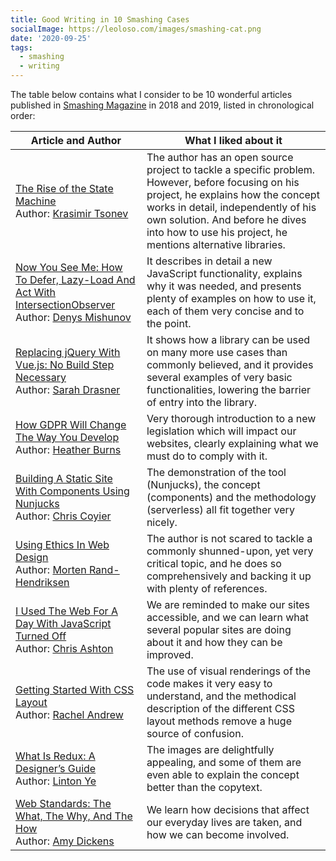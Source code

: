 ```yaml
---
title: Good Writing in 10 Smashing Cases
socialImage: https://leoloso.com/images/smashing-cat.png
date: '2020-09-25'
tags:
  - smashing
  - writing
---
```


The table below contains what I consider to be 10 wonderful articles published in [Smashing Magazine](https://www.smashingmagazine.com) in 2018 and 2019, listed in chronological order:

<table>
<thead>
<tr>
<th>Article and Author</th><th>What I liked about it</th>
</tr>
</thead>
<tbody>
<tr>
<td><a href="https://www.smashingmagazine.com/2018/01/rise-state-machines/">The Rise of the State Machine</a><br/>Author: <a href="https://www.smashingmagazine.com/author/krasimirtsonev/">Krasimir Tsonev</a></td>
<td>The author has an open source project to tackle a specific problem. However, before focusing on his project, he explains how the concept works in detail, independently of his own solution. And before he dives into how to use his project, he mentions alternative libraries.</td>
</tr>
<tr>
<td><a href="https://www.smashingmagazine.com/2018/01/deferring-lazy-loading-intersection-observer-api/">Now You See Me: How To Defer, Lazy-Load And Act With IntersectionObserver</a><br/>Author: <a href="https://www.smashingmagazine.com/author/denys-mishunov/">Denys Mishunov</a></td>
<td>It describes in detail a new JavaScript functionality, explains why it was needed, and presents plenty of examples on how to use it, each of them very concise and to the point.</td>
</tr>
<tr>
<td><a href="https://www.smashingmagazine.com/2018/02/jquery-vue-javascript/">Replacing jQuery With Vue.js: No Build Step Necessary</a><br/>Author: <a href="https://www.smashingmagazine.com/author/sarahdrasner">Sarah Drasner</a></td>
<td>It shows how a library can be used on many more use cases than commonly believed, and it provides several examples of very basic functionalities, lowering the barrier of entry into the library.</td>
</tr>
<tr>
<td><a href="https://www.smashingmagazine.com/2018/02/gdpr-for-web-developers/">How GDPR Will Change The Way You Develop</a><br/>Author: <a href="https://www.smashingmagazine.com/author/heatherburns">Heather Burns</a></td>
<td>Very thorough introduction to a new legislation which will impact our websites, clearly explaining what we must do to comply with it.</td>
</tr>
<tr>
<td><a href="https://www.smashingmagazine.com/2018/03/static-site-with-nunjucks/">Building A Static Site With Components Using Nunjucks</a><br/>Author: <a href="https://www.smashingmagazine.com/author/chris-coyier/">Chris Coyier</a></td>
<td>The demonstration of the tool (Nunjucks), the concept (components) and the methodology (serverless) all fit together very nicely.</td>
</tr>
<tr>
<td><a href="https://www.smashingmagazine.com/2018/03/using-ethics-in-web-design/">Using Ethics In Web Design</a><br/>Author: <a href="https://www.smashingmagazine.com/author/mortenrandhendriksen">Morten Rand-Hendriksen</a></td>
<td>The author is not scared to tackle a commonly shunned-upon, yet very critical topic, and he does so comprehensively and backing it up with plenty of references.</td>
</tr>
<tr>
<td><a href="https://www.smashingmagazine.com/2018/05/using-the-web-with-javascript-turned-off/">I Used The Web For A Day With JavaScript Turned Off</a><br/>Author: <a href="https://www.smashingmagazine.com/author/chrisbashton">Chris Ashton</a></td>
<td>We are reminded to make our sites accessible, and we can learn what several popular sites are doing about it and how they can be improved.</td>
</tr>
<tr>
<td><a href="https://www.smashingmagazine.com/2018/05/guide-css-layout/">Getting Started With CSS Layout</a><br/>Author: <a href="https://www.smashingmagazine.com/author/rachel-andrew">Rachel Andrew</a></td>
<td>The use of visual renderings of the code makes it very easy to understand, and the methodical description of the different CSS layout methods remove a huge source of confusion.</td>
</tr>
<tr>
<td><a href="https://www.smashingmagazine.com/2018/07/redux-designers-guide/">What Is Redux: A Designer’s Guide</a><br/>Author: <a href="https://www.smashingmagazine.com/author/linton-ye/">Linton Ye</a></td>
<td>The images are delightfully appealing, and some of them are even able to explain the concept better than the copytext.</td>
</tr>
<tr>
<td><a href="https://www.smashingmagazine.com/2019/01/web-standards-guide/">Web Standards: The What, The Why, And The How</a><br/>Author: <a href="https://www.smashingmagazine.com/author/amy-dickens/">Amy Dickens</a></td>
<td>We learn how decisions that affect our everyday lives are taken, and how we can become involved.</td>
</tr>
</tbody>
</table>
